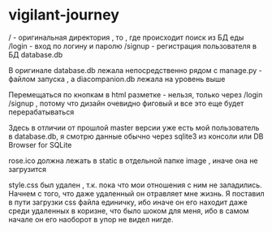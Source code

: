 # vigilant-journey

/ - оригинальная директория , то , где происходит поиск из БД еды /login - вход по логину и паролю /signup - регистрация пользователя в БД database.db

В оригинале database.db лежала непосредственно рядом с manage.py - файлом запуска , а diacompanion.db лежала на уровень выше

Перемещаться по кнопкам в html разметке - нельзя, только через /login /signup , потому что дизайн очевидно фиговый и все это еще будет перерабатываться

Здесь в отличии от прошлой master версии уже есть мой пользователь в database.db, я смотрю данные обычно через sqlite3 из консоли или DB Browser for SQLite

rose.ico должна лежать в static в отдельной папке image , иначе она не загрузится 

style.css был удален , т.к. пока что мои отношения с ним не заладились. Начнем с того, что даже удаленный он отравляет мне жизнь. Я поставил в пути загрузки css файла единичку, ибо иначе он его находит даже среди удаленных в коризне, что было шоком для меня, ибо в самом начале он его наоборот в упор не видел нигде. 
